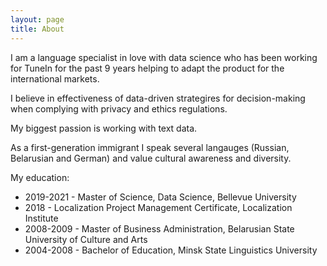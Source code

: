 ```yaml
---
layout: page
title: About
---
```


I am a language specialist in love with data science who has been working for TuneIn for the past 9 years helping to adapt the product for the international markets. 

I believe in effectiveness of data-driven strategires for decision-making when complying with privacy and ethics regulations. 

My biggest passion is working with text data.

As a first-generation immigrant I speak several langauges (Russian, Belarusian and German) and value cultural awareness and diversity. 

My education:
- 2019-2021 - Master of Science, Data Science, Bellevue University
- 2018 - Localization Project Management Certificate, Localization Institute
- 2008-2009 - Master of Business Administration, Belarusian State University of Culture and Arts
- 2004-2008 - Bachelor of Education, Minsk State Linguistics University
